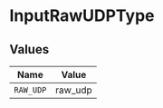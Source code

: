 # InputRawUDPType


## Values

| Name      | Value     |
| --------- | --------- |
| `RAW_UDP` | raw_udp   |